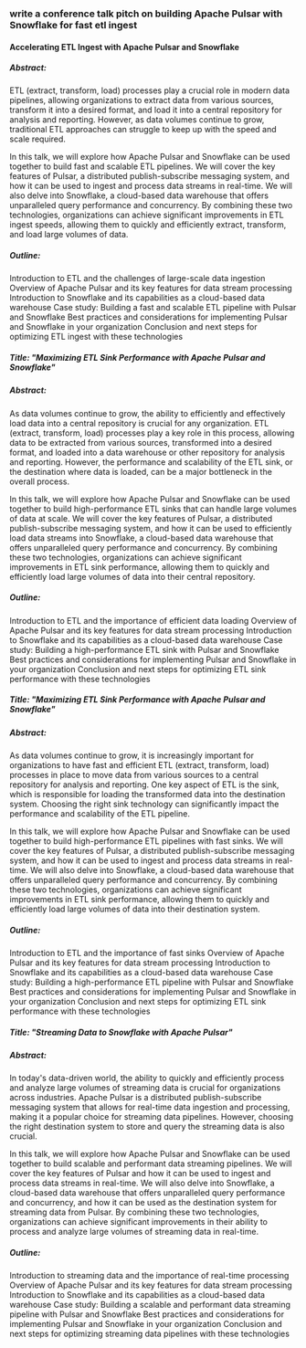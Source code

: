 ### write a conference talk pitch on building Apache Pulsar with Snowflake for fast etl ingest

#### Accelerating ETL Ingest with Apache Pulsar and Snowflake

##### Abstract:

ETL (extract, transform, load) processes play a crucial role in modern data pipelines, allowing organizations to extract data from various sources, transform it into a desired format, and load it into a central repository for analysis and reporting. However, as data volumes continue to grow, traditional ETL approaches can struggle to keep up with the speed and scale required.

In this talk, we will explore how Apache Pulsar and Snowflake can be used together to build fast and scalable ETL pipelines. We will cover the key features of Pulsar, a distributed publish-subscribe messaging system, and how it can be used to ingest and process data streams in real-time. We will also delve into Snowflake, a cloud-based data warehouse that offers unparalleled query performance and concurrency. By combining these two technologies, organizations can achieve significant improvements in ETL ingest speeds, allowing them to quickly and efficiently extract, transform, and load large volumes of data.

##### Outline:

Introduction to ETL and the challenges of large-scale data ingestion
Overview of Apache Pulsar and its key features for data stream processing
Introduction to Snowflake and its capabilities as a cloud-based data warehouse
Case study: Building a fast and scalable ETL pipeline with Pulsar and Snowflake
Best practices and considerations for implementing Pulsar and Snowflake in your organization
Conclusion and next steps for optimizing ETL ingest with these technologies



##### Title: "Maximizing ETL Sink Performance with Apache Pulsar and Snowflake"

##### Abstract:

As data volumes continue to grow, the ability to efficiently and effectively load data into a central repository is crucial for any organization. ETL (extract, transform, load) processes play a key role in this process, allowing data to be extracted from various sources, transformed into a desired format, and loaded into a data warehouse or other repository for analysis and reporting. However, the performance and scalability of the ETL sink, or the destination where data is loaded, can be a major bottleneck in the overall process.

In this talk, we will explore how Apache Pulsar and Snowflake can be used together to build high-performance ETL sinks that can handle large volumes of data at scale. We will cover the key features of Pulsar, a distributed publish-subscribe messaging system, and how it can be used to efficiently load data streams into Snowflake, a cloud-based data warehouse that offers unparalleled query performance and concurrency. By combining these two technologies, organizations can achieve significant improvements in ETL sink performance, allowing them to quickly and efficiently load large volumes of data into their central repository.

##### Outline:

Introduction to ETL and the importance of efficient data loading
Overview of Apache Pulsar and its key features for data stream processing
Introduction to Snowflake and its capabilities as a cloud-based data warehouse
Case study: Building a high-performance ETL sink with Pulsar and Snowflake
Best practices and considerations for implementing Pulsar and Snowflake in your organization
Conclusion and next steps for optimizing ETL sink performance with these technologies




##### Title: "Maximizing ETL Sink Performance with Apache Pulsar and Snowflake"

##### Abstract:

As data volumes continue to grow, it is increasingly important for organizations to have fast and efficient ETL (extract, transform, load) processes in place to move data from various sources to a central repository for analysis and reporting. One key aspect of ETL is the sink, which is responsible for loading the transformed data into the destination system. Choosing the right sink technology can significantly impact the performance and scalability of the ETL pipeline.

In this talk, we will explore how Apache Pulsar and Snowflake can be used together to build high-performance ETL pipelines with fast sinks. We will cover the key features of Pulsar, a distributed publish-subscribe messaging system, and how it can be used to ingest and process data streams in real-time. We will also delve into Snowflake, a cloud-based data warehouse that offers unparalleled query performance and concurrency. By combining these two technologies, organizations can achieve significant improvements in ETL sink performance, allowing them to quickly and efficiently load large volumes of data into their destination system.

##### Outline:

Introduction to ETL and the importance of fast sinks
Overview of Apache Pulsar and its key features for data stream processing
Introduction to Snowflake and its capabilities as a cloud-based data warehouse
Case study: Building a high-performance ETL pipeline with Pulsar and Snowflake
Best practices and considerations for implementing Pulsar and Snowflake in your organization
Conclusion and next steps for optimizing ETL sink performance with these technologies




##### Title: "Streaming Data to Snowflake with Apache Pulsar"

##### Abstract:

In today's data-driven world, the ability to quickly and efficiently process and analyze large volumes of streaming data is crucial for organizations across industries. Apache Pulsar is a distributed publish-subscribe messaging system that allows for real-time data ingestion and processing, making it a popular choice for streaming data pipelines. However, choosing the right destination system to store and query the streaming data is also crucial.

In this talk, we will explore how Apache Pulsar and Snowflake can be used together to build scalable and performant data streaming pipelines. We will cover the key features of Pulsar and how it can be used to ingest and process data streams in real-time. We will also delve into Snowflake, a cloud-based data warehouse that offers unparalleled query performance and concurrency, and how it can be used as the destination system for streaming data from Pulsar. By combining these two technologies, organizations can achieve significant improvements in their ability to process and analyze large volumes of streaming data in real-time.

##### Outline:

Introduction to streaming data and the importance of real-time processing
Overview of Apache Pulsar and its key features for data stream processing
Introduction to Snowflake and its capabilities as a cloud-based data warehouse
Case study: Building a scalable and performant data streaming pipeline with Pulsar and Snowflake
Best practices and considerations for implementing Pulsar and Snowflake in your organization
Conclusion and next steps for optimizing streaming data pipelines with these technologies
